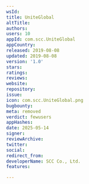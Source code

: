 ```yaml
---
wsId: 
title: UniteGlobal
altTitle: 
authors: 
users: 10
appId: com.scc.UniteGlobal
appCountry: 
released: 2019-08-08
updated: 2019-08-08
version: '1.0'
stars: 
ratings: 
reviews: 
website: 
repository: 
issue: 
icon: com.scc.UniteGlobal.png
bugbounty: 
meta: removed
verdict: fewusers
appHashes: 
date: 2025-05-14
signer: 
reviewArchive: 
twitter: 
social: 
redirect_from: 
developerName: SCC Co., Ltd.
features: 

---
```


